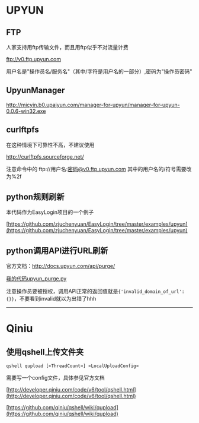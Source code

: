 # UPYUN

## FTP

人家支持用ftp传输文件，而且用ftp似乎不对流量计费

ftp://v0.ftp.upyun.com 

用户名是"操作员名/服务名"（其中/字符是用户名的一部分）,密码为"操作员密码"

## UpyunManager

http://micyin.b0.upaiyun.com/manager-for-upyun/manager-for-upyun-0.0.6-win32.exe


## curlftpfs

在这种情境下可靠性不高，不建议使用

http://curlftpfs.sourceforge.net/

注意命令中的 ftp://用户名:密码@v0.ftp.upyun.com 其中的用户名的/符号需要改为%2f

## python规则刷新

本代码作为EasyLogin项目的一个例子

[https://github.com/zjuchenyuan/EasyLogin/tree/master/examples/upyun](https://github.com/zjuchenyuan/EasyLogin/tree/master/examples/upyun)

## python调用API进行URL刷新

官方文档：http://docs.upyun.com/api/purge/

[我的代码upyun_purge.py](code/upyun_purge.py)

注意操作员要被授权，调用API正常的返回值就是`{'invalid_domain_of_url': {}}`，不要看到invalid就以为出错了hhh

----

# Qiniu

## 使用qshell上传文件夹

    qshell qupload [<ThreadCount>] <LocalUploadConfig>

需要写一个config文件，具体参见官方文档

[http://developer.qiniu.com/code/v6/tool/qshell.html](http://developer.qiniu.com/code/v6/tool/qshell.html)

[https://github.com/qiniu/qshell/wiki/qupload](https://github.com/qiniu/qshell/wiki/qupload)